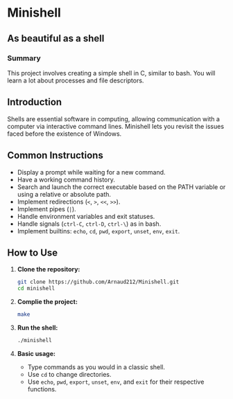 # Minishell

## As beautiful as a shell

### Summary
This project involves creating a simple shell in C, similar to bash. You will learn a lot about processes and file descriptors.

## Introduction
Shells are essential software in computing, allowing communication with a computer via interactive command lines. Minishell lets you revisit the issues faced before the existence of Windows.

## Common Instructions
- Display a prompt while waiting for a new command.
- Have a working command history.
- Search and launch the correct executable based on the PATH variable or using a relative or absolute path.
- Implement redirections (`<`, `>`, `<<`, `>>`).
- Implement pipes (`|`).
- Handle environment variables and exit statuses.
- Handle signals (`ctrl-C`, `ctrl-D`, `ctrl-\`) as in bash.
- Implement builtins: `echo`, `cd`, `pwd`, `export`, `unset`, `env`, `exit`.

## How to Use

1. **Clone the repository:**
   ```sh
   git clone https://github.com/Arnaud212/Minishell.git
   cd minishell
   ```

2. **Complie the project:**
   ```sh
   make
   ```

3. **Run the shell:**
   ```sh
   ./minishell
   ```

4. **Basic usage:**
   
   - Type commands as you would in a classic shell.
   - Use `cd` to change directories.
   - Use `echo`, `pwd`, `export`, `unset`, `env`, and `exit` for their respective functions.
